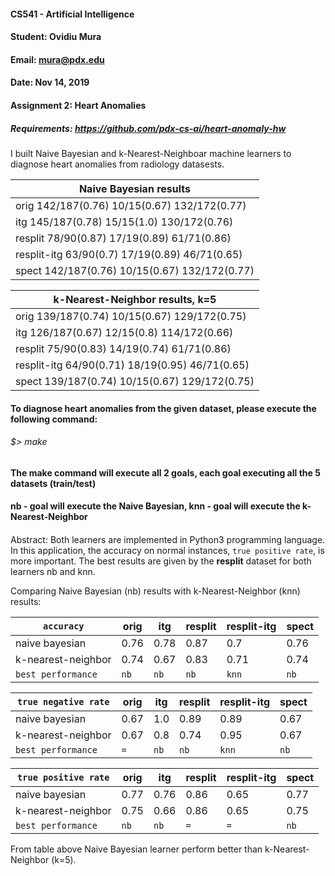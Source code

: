 #### CS541 - Artificial Intelligence
#### Student: Ovidiu Mura
#### Email: mura@pdx.edu
#### Date: Nov 14, 2019
#### Assignment 2: Heart Anomalies
##### Requirements: https://github.com/pdx-cs-ai/heart-anomaly-hw

I built Naive Bayesian and k-Nearest-Neighboar machine learners to diagnose heart anomalies from radiology datasests.


| Naive Bayesian results |
| --- |
| orig 142/187(0.76)  10/15(0.67)  132/172(0.77) |
| itg 145/187(0.78)  15/15(1.0)  130/172(0.76) |
| resplit 78/90(0.87)  17/19(0.89)  61/71(0.86) |
| resplit-itg 63/90(0.7)  17/19(0.89)  46/71(0.65) |
| spect 142/187(0.76)  10/15(0.67)  132/172(0.77) |

| k-Nearest-Neighbor results, k=5 |
| --- |
| orig 139/187(0.74)  10/15(0.67)  129/172(0.75) |
| itg 126/187(0.67)  12/15(0.8)  114/172(0.66) |
| resplit 75/90(0.83)  14/19(0.74)  61/71(0.86) |
| resplit-itg 64/90(0.71)  18/19(0.95)  46/71(0.65) |
| spect 139/187(0.74)  10/15(0.67)  129/172(0.75) |


#### To diagnose heart anomalies from the given dataset, please execute the following command:
###### $> make
####
#### The make command will execute all 2 goals, each goal executing all the 5 datasets (train/test)
#### nb - goal will execute the Naive Bayesian, knn - goal will execute the k-Nearest-Neighbor
####

Abstract: Both learners are implemented in Python3 programming language. In this application, the accuracy
on normal instances, `true positive rate`, is more important. The best results are given by the **resplit** dataset for both learners nb and knn.

Comparing Naive Bayesian (nb) results with k-Nearest-Neighbor (knn) results:


| `accuracy` | orig | itg | resplit | resplit-itg | spect |
| --- | --- | --- | --- | --- | --- |
| naive bayesian | 0.76 | 0.78 | 0.87 | 0.7 | 0.76 |
| k-nearest-neighbor | 0.74 | 0.67 | 0.83 | 0.71 | 0.74 |
| `best performance` | `nb` | `nb` | `nb` | `knn` | `nb` |



| `true negative rate` | orig | itg | resplit | resplit-itg | spect |
| --- | --- | --- | --- | --- | --- |
| naive bayesian | 0.67 | 1.0 | 0.89 | 0.89 | 0.67 |
| k-nearest-neighbor | 0.67 | 0.8 | 0.74 | 0.95 | 0.67 |
| `best performance` | `=` | `nb` | `nb` | `knn` | `nb` |



| `true positive rate` | orig | itg | resplit | resplit-itg | spect |
| --- | --- | --- | --- | --- | --- |
| naive bayesian | 0.77 | 0.76 | 0.86 | 0.65 | 0.77 |
| k-nearest-neighbor | 0.75 | 0.66 | 0.86 | 0.65 | 0.75 |
| `best performance` | `nb` | `nb` | `=` | `=` | `nb` |


From table above Naive Bayesian learner perform better than k-Nearest-Neighbor (k=5).
